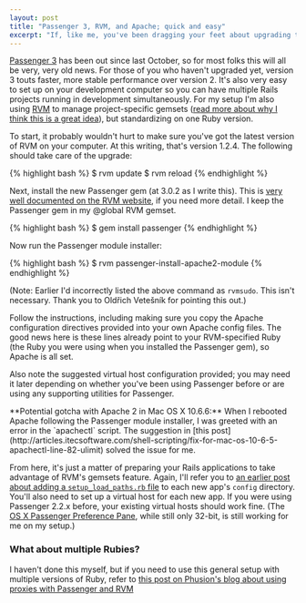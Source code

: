 ```yaml
---
layout: post
title: "Passenger 3, RVM, and Apache; quick and easy"
excerpt: "If, like me, you've been dragging your feet about upgrading to Passenger 3, stop waiting. In this post I'll quickly walk through using it with RVM for Rails development."
---
```


[Passenger 3](http://www.modrails.com/) has been out since last October, so for most folks this will all be very, very old news. For those of you who haven't upgraded yet, version 3 touts faster, more stable performance over version 2. It's also very easy to set up on your development computer so you can have multiple Rails projects running in development simultaneously. For my setup I'm also using [RVM](http://rvm.beginrescueend.com/) to manage project-specific gemsets ([read more about why I think this is a great idea](http://everydayrails.com/2010/09/13/rvm-project-gemsets.html)), but standardizing on one Ruby version.

To start, it probably wouldn't hurt to make sure you've got the latest version of RVM on your computer. At this writing, that's version 1.2.4. The following should take care of the upgrade:

{% highlight bash %}
  $ rvm update
  $ rvm reload
{% endhighlight %}

Next, install the new Passenger gem (at 3.0.2 as I write this). This is [very well documented on the RVM website](http://rvm.beginrescueend.com/integration/passenger/), if you need more detail. I keep the Passenger gem in my @global RVM gemset.

{% highlight bash %}
  $ gem install passenger
{% endhighlight %}

Now run the Passenger module installer:

{% highlight bash %}
  $ rvm passenger-install-apache2-module
{% endhighlight %}

(Note: Earlier I'd incorrectly listed the above command as `rvmsudo`. This isn't necessary. Thank you to Oldřich Vetešník for pointing this out.)

Follow the instructions, including making sure you copy the Apache configuration directives provided into your own Apache config files. The good news here is these lines already point to your RVM-specified Ruby (the Ruby you were using when you installed the Passenger gem), so Apache is all set.

Also note the suggested virtual host configuration provided; you may need it later depending on whether you've been using Passenger before or are using any supporting utilities for Passenger.

<div class="alert alert-info">
**Potential gotcha with Apache 2 in Mac OS X 10.6.6:** When I rebooted Apache following the Passenger module installer, I was greeted with an error in the `apachectl` script. The suggestion in [this post](http://articles.itecsoftware.com/shell-scripting/fix-for-mac-os-10-6-5-apachectl-line-82-ulimit) solved the issue for me.
</div>

From here, it's just a matter of preparing your Rails applications to take advantage of RVM's gemsets feature. Again, I'll refer you to [an earlier post about adding a `setup_load_paths.rb` file](http://everydayrails.com/2010/09/13/rvm-project-gemsets.html) to each new app's `config` directory. You'll also need to set up a virtual host for each new app. If you were using Passenger 2.2.x before, your existing virtual hosts should work fine. (The [OS X Passenger Preference Pane](http://www.fngtps.com/passenger-preference-pane), while still only 32-bit, is still working for me on my setup.)

### What about multiple Rubies?

I haven't done this myself, but if you need to use this general setup with multiple versions of Ruby, refer to [this post on Phusion's blog about using proxies with Passenger and RVM](http://blog.phusion.nl/2010/09/21/phusion-passenger-running-multiple-ruby-versions/)